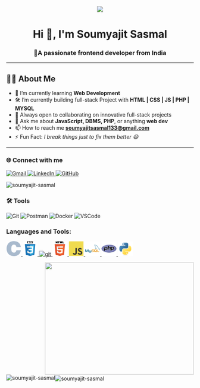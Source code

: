 
<div align="center">
  <img height="150" src="https://media.giphy.com/media/M9gbBd9nbDrOTu1Mqx/giphy.gif"  />
</div>
<h1 align="center">Hi 👋, I'm Soumyajit Sasmal</h1>
<h3 align="center">🚀A passionate frontend developer from India</h3>

---

## 🙋‍♂️ About Me
- 🌱 I’m currently learning **Web Development**
- 🛠️ I’m currently building full-stack Project with **HTML | CSS | JS | PHP | MYSQL**
- 🤝  Always open to collaborating on innovative full-stack projects
- 💬 Ask me about **JavaScript, DBMS, PHP**, or anything **web dev**
- 📫 How to reach me **soumyajitsasmal133@gmail.com**
- ⚡ Fun Fact: *I break things just to fix them better 😄*

---

<h3>🌐 Connect with me</h3>
<p align="left">
  <a href="" target="_blank">
    <img src="https://img.icons8.com/color/48/gmail-new.png" alt="Gmail" width="40" />
  </a>
  <a href="https://www.linkedin.com/in/soumyajit-sasmal-a05895353?utm_source=share&utm_campaign=share_via&utm_content=profile&utm_medium=android_app" target="_blank">
    <img src="https://img.icons8.com/color/48/linkedin.png" alt="LinkedIn" width="40" />
  </a>
  <a href="https://github.com/Soumyajit-Sasmal" target="_blank">
    <img src="https://img.icons8.com/ios-glyphs/48/ffffff/github.png" alt="GitHub" width="40" />
  </a>
</p>








<p align="left"> <img src="https://komarev.com/ghpvc/?username=soumyajit-sasmal&label=Profile%20views&color=0e75b6&style=flat" alt="soumyajit-sasmal" /> </p>
<h3>  🛠️ Tools </h3> 

<p align="left">
  <img src="https://img.shields.io/badge/GIT-F05032?style=for-the-badge&logo=git&logoColor=white" alt="Git"/>
  <img src="https://img.shields.io/badge/POSTMAN-FF6C37?style=for-the-badge&logo=postman&logoColor=white" alt="Postman"/>
  <img src="https://img.shields.io/badge/DOCKER-2496ED?style=for-the-badge&logo=docker&logoColor=white" alt="Docker"/>
  <img src="https://img.shields.io/badge/VSCODE-007ACC?style=for-the-badge&logo=visual-studio-code&logoColor=white" alt="VSCode"/>
</p>





<h3 align="left">Languages and Tools:</h3>
<p align="left"> <a href="https://www.cprogramming.com/" target="_blank" rel="noreferrer"> <img src="https://raw.githubusercontent.com/devicons/devicon/master/icons/c/c-original.svg" alt="c" width="40" height="40"/> </a> <a href="https://www.w3schools.com/css/" target="_blank" rel="noreferrer"> <img src="https://raw.githubusercontent.com/devicons/devicon/master/icons/css3/css3-original-wordmark.svg" alt="css3" width="40" height="40"/> </a> <a href="https://git-scm.com/" target="_blank" rel="noreferrer"> <img src="https://www.vectorlogo.zone/logos/git-scm/git-scm-icon.svg" alt="git" width="40" height="40"/> </a> <a href="https://www.w3.org/html/" target="_blank" rel="noreferrer"> <img src="https://raw.githubusercontent.com/devicons/devicon/master/icons/html5/html5-original-wordmark.svg" alt="html5" width="40" height="40"/> </a> <a href="https://developer.mozilla.org/en-US/docs/Web/JavaScript" target="_blank" rel="noreferrer"> <img src="https://raw.githubusercontent.com/devicons/devicon/master/icons/javascript/javascript-original.svg" alt="javascript" width="40" height="40"/> </a> <a href="https://www.mysql.com/" target="_blank" rel="noreferrer"> <img src="https://raw.githubusercontent.com/devicons/devicon/master/icons/mysql/mysql-original-wordmark.svg" alt="mysql" width="40" height="40"/> </a> <a href="https://www.php.net" target="_blank" rel="noreferrer"> <img src="https://raw.githubusercontent.com/devicons/devicon/master/icons/php/php-original.svg" alt="php" width="40" height="40"/> </a> <a href="https://www.python.org" target="_blank" rel="noreferrer"> <img src="https://raw.githubusercontent.com/devicons/devicon/master/icons/python/python-original.svg" alt="python" width="40" height="40"/> </a> </p>

<img align="right" height="300px" width="400px" src="https://giffiles.alphacoders.com/363/36302.gif"  />
<p><img align="left" src="https://github-readme-stats.vercel.app/api/top-langs?username=soumyajit-sasmal&show_icons=true&theme=dark&locale=en&layout=compact" alt="soumyajit-sasmal" /></p>

<p>&nbsp;<img align="center" src="https://github-readme-stats.vercel.app/api?username=soumyajit-sasmal&show_icons=true&theme=dark&locale=en" alt="soumyajit-sasmal" /></p>


